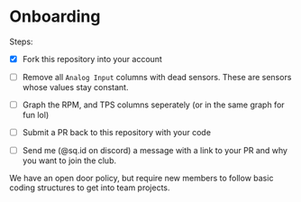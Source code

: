 # Onboarding

Steps:
- [x] Fork this repository into your account
- [ ] Remove all `Analog Input` columns with dead sensors. These are sensors whose values stay constant.
- [ ] Graph the RPM, and TPS columns seperately (or in the same graph for fun lol)
- [ ] Submit a PR back to this repository with your code
- [ ] Send me (@sq.id on discord) a message with a link to your PR and why you want to join the club.


We have an open door policy, but require new members to follow basic coding structures to get into team projects.
